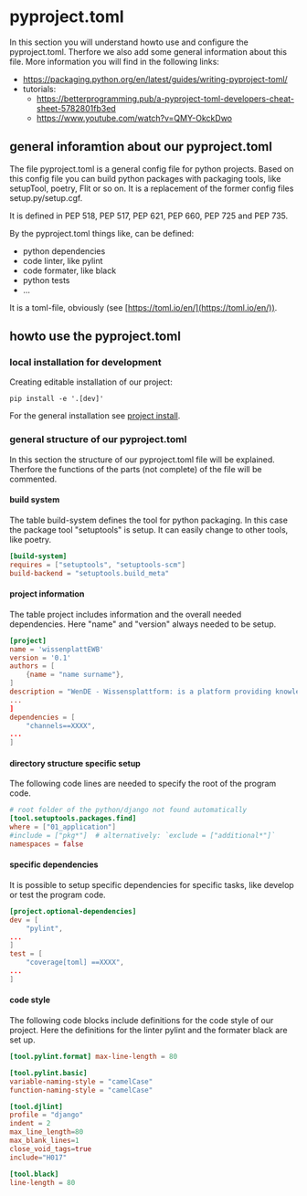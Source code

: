 # pyproject.toml

In this section you will understand howto use and configure the pyproject.toml.
Therfore we also add some general information about this file. More information
you will find in the following links:
- https://packaging.python.org/en/latest/guides/writing-pyproject-toml/
- tutorials:
  - https://betterprogramming.pub/a-pyproject-toml-developers-cheat-sheet-5782801fb3ed
  - https://www.youtube.com/watch?v=QMY-OkckDwo

## general inforamtion about our pyproject.toml

The file pyproject.toml is a general config file for python projects. Based on
this config file you can build python packages with packaging tools, like
setupTool, poetry, Flit or so on. It is a replacement of the former config files
setup.py/setup.cgf.

It is defined in PEP 518, PEP 517, PEP 621, PEP 660, PEP 725 and PEP 735.

By the pyproject.toml things like, can be defined:
- python dependencies
- code linter, like pylint
- code formater, like black
- python tests
- ...

It is a toml-file, obviously (see [https://toml.io/en/](https://toml.io/en/)).

## howto use the pyproject.toml

### local installation for development

Creating editable installation of our project:

```shell
pip install -e '.[dev]'
```

For the general installation see [project install](InstalltionBasic).


### general structure of our pyproject.toml

In this section the structure of our pyproject.toml file will be explained.
Therfore the functions of the parts (not complete) of the file will be commented.


#### build system
The table build-system defines the tool for python packaging. In this case the
package tool "setuptools" is setup. It can easily change to other tools, like
poetry.

```toml
[build-system]
requires = ["setuptools", "setuptools-scm"]
build-backend = "setuptools.build_meta"

```

#### project information
The table project includes information and the overall needed dependencies.
Here "name" and "version" always needed to be setup.
```toml
[project]
name = 'wissenplattEWB'
version = '0.1'
authors = [
    {name = "name surname"},
]
description = "WenDE - Wissensplattform: is a platform providing knowledge about tool and data for the researcher community of the EnergieWendeBauen."
...
]
dependencies = [
    "channels==XXXX",
...
]

```
#### directory structure specific setup
The following code lines are needed to specify the root of the program code.
```toml
# root folder of the python/django not found automatically
[tool.setuptools.packages.find]
where = ["01_application"]
#include = ["pkg*"]  # alternatively: `exclude = ["additional*"]`
namespaces = false
```

#### specific dependencies
It is possible to setup specific dependencies for specific tasks, like develop
or test the program code.

```toml
[project.optional-dependencies]
dev = [
    "pylint",
...
]
test = [
    "coverage[toml] ==XXXX",
...
]
```

#### code style
The following code blocks include definitions for the code style of our project.
Here the definitions for the linter pylint and the formater black are set up.

```toml
[tool.pylint.format] max-line-length = 80

[tool.pylint.basic]
variable-naming-style = "camelCase"
function-naming-style = "camelCase"

[tool.djlint]
profile = "django"
indent = 2
max_line_length=80
max_blank_lines=1
close_void_tags=true
include="H017"

[tool.black]
line-length = 80

```
